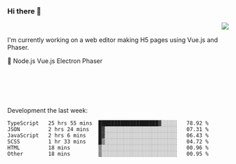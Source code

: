 ### Hi there 👋

<img align="right" src="https://github-readme-stats.vercel.app/api?username=jasonpanggo"/>

<br>
<p align="left">
I'm currently working on a web editor making H5 pages using Vue.js and Phaser.
</p>
<p align="left">
📖 Node.js Vue.js Electron Phaser
</p>
<br>
<br>
<br>
<br>

Development the last week:
<!--START_SECTION:waka-->

```text
TypeScript   25 hrs 55 mins  ███████████████████▓░░░░░   78.92 %
JSON         2 hrs 24 mins   █▓░░░░░░░░░░░░░░░░░░░░░░░   07.31 %
JavaScript   2 hrs 6 mins    █▓░░░░░░░░░░░░░░░░░░░░░░░   06.43 %
SCSS         1 hr 33 mins    █▒░░░░░░░░░░░░░░░░░░░░░░░   04.72 %
HTML         18 mins         ▒░░░░░░░░░░░░░░░░░░░░░░░░   00.96 %
Other        18 mins         ▒░░░░░░░░░░░░░░░░░░░░░░░░   00.95 %
```

<!--END_SECTION:waka-->

<!--
**JASONPANGGO/jasonpanggo** is a ✨ _special_ ✨ repository because its `README.md` (this file) appears on your GitHub profile.

Here are some ideas to get you started:

- 🔭 I’m currently working on ...
- 🌱 I’m currently learning ...
- 👯 I’m looking to collaborate on ...
- 🤔 I’m looking for help with ...
- 💬 Ask me about ...
- 📫 How to reach me: ...
- 😄 Pronouns: ...
- ⚡ Fun fact: ...
-->
